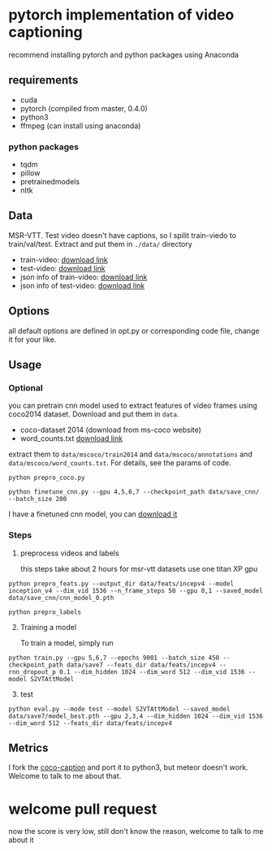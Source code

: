 # pytorch implementation of video captioning

recommend installing pytorch and python packages using Anaconda

## requirements
- cuda
- pytorch (compiled from master, 0.4.0)
- python3
- ffmpeg (can install using anaconda)

### python packages

- tqdm
- pillow
- pretrainedmodels
- nltk


## Data
MSR-VTT. Test video doesn't have captions, so I spilit train-viedo to train/val/test. Extract and put them in `./data/` directory
- train-video: [download link](https://drive.google.com/file/d/1Qi6Gn_l93SzrvmKQQu-drI90L-x8B0ly/view?usp=sharing)
- test-video: [download link](https://drive.google.com/file/d/10fPbEhD-ENVQihrRvKFvxcMzkDlhvf4Q/view?usp=sharing)
- json info of train-video: [download link](https://drive.google.com/file/d/1LcTtsAvfnHhUfHMiI4YkDgN7lF1-_-m7/view?usp=sharing)
- json info of test-video: [download link](https://drive.google.com/file/d/1Kgra0uMKDQssclNZXRLfbj9UQgBv-1YE/view?usp=sharing)

## Options
all default options are defined in opt.py or corresponding code file, change it for your like.

## Usage

### Optional
you can pretrain cnn model used to extract features of video frames using coco2014 dataset. Download and put them in `data`.
- coco-dataset 2014 (download from ms-coco website)
- word_counts.txt [download link](https://drive.google.com/open?id=1yor3VwdAzN1Ur5Jev9RClegCuBQuCK09)

extract them to `data/mscoco/train2014` and `data/mscoco/annotations` and `data/mscoco/word_counts.txt`. For details,
see the params of code.

```
python prepro_coco.py

python finetune_cnn.py --gpu 4,5,6,7 --checkpoint_path data/save_cnn/ --batch_size 200
```

I have a finetuned cnn model, you can [download it](https://drive.google.com/open?id=1HHGFXzTriTyo9qWfZK3W3N3qHHu8ns3P)

### Steps

1. preprocess videos and labels

    this steps take about 2 hours for msr-vtt datasets use one titan XP gpu
```
python prepro_feats.py --output_dir data/feats/incepv4 --model inception_v4 --dim_vid 1536 --n_frame_steps 50 --gpu 0,1 --saved_model data/save_cnn/cnn_model_0.pth
```
```
python prepro_labels
```

2. Training a model

    To train a model, simply run
```
python train.py --gpu 5,6,7 --epochs 9001 --batch_size 450 --checkpoint_path data/save7 --feats_dir data/feats/incepv4 --rnn_dropout_p 0.1 --dim_hidden 1024 --dim_word 512 --dim_vid 1536 --model S2VTAttModel
```

3. test

```
python eval.py --mode test --model S2VTAttModel --saved_model data/save7/model_best.pth --gpu 2,3,4 --dim_hidden 1024 --dim_vid 1536 --dim_word 512 --feats_dir data/feats/incepv4
```

## Metrics

I fork the [coco-caption](https://github.com/tylin/coco-caption) and port it to python3, but meteor doesn't work. Welcome to talk to me about that.

# welcome pull request

now the score is very low, still don't know the reason, welcome to talk to me about it
